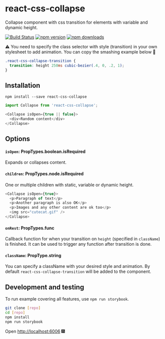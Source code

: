 # react-css-collapse
Collapse component with css transition for elements with variable and dynamic height.

[![Build Status](https://travis-ci.org/SparebankenVest/react-css-collapse.svg?branch=master)](https://travis-ci.org/SparebankenVest/react-css-collapse)
[![npm version](https://img.shields.io/npm/v/react-css-collapse.svg?style=flat-square)](https://www.npmjs.com/package/react-css-collapse)
[![npm downloads](https://img.shields.io/npm/dm/react-css-collapse.svg?style=flat-square)](https://www.npmjs.com/package/react-css-collapse)

:warning: ️You need to specify the class selector with style (transition) in your own stylesheet to add animation. You can copy the smashing example below 💅

```scss
.react-css-collapse-transition {
  transition: height 250ms cubic-bezier(.4, 0, .2, 1);
}
```

## Installation

`npm install --save react-css-collapse`

```js
import Collapse from 'react-css-collapse';

<Collapse isOpen={true || false}>
  <div>Random content</div>
</Collapse>
```

## Options

#### `isOpen`: PropTypes.boolean.isRequired

Expands or collapses content.

#### `children`: PropTypes.node.isRequired

One or multiple children with static, variable or dynamic height.

```js
<Collapse isOpen={true}>
  <p>Paragraph of text</p>
  <p>Another paragraph is also OK</p>
  <p>Images and any other content are ok too</p>
  <img src="cutecat.gif" />
</Collapse>
```

#### `onRest`: PropTypes.func
Callback function for when your transition on `height` (specified in `className`) is finished. It can be used to trigger any function after transition is done.

#### `className`: PropType.string

You can specify a className with your desired style and animation. By default `react-css-collapse-transition` will be added to the component.


## Development and testing
To run example covering all features, use `npm run storybook`.

```bash
git clone [repo]
cd [repo]
npm install
npm run storybook
```
Open [http://localhost:6006](http://localhost:6006) 🎆
